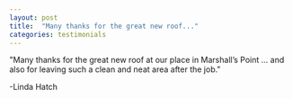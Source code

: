 ```yaml
---
layout: post
title:  "Many thanks for the great new roof..."
categories: testimonials
---
```


"Many thanks for the great new roof at our place in Marshall’s Point ... and also for leaving such a clean and neat area after the job."

-Linda Hatch



